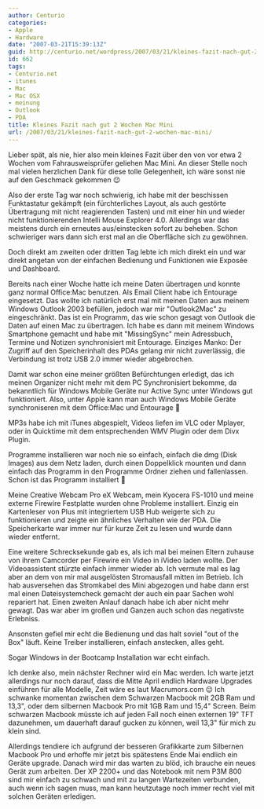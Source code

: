 ```yaml
---
author: Centurio
categories:
- Apple
- Hardware
date: "2007-03-21T15:39:13Z"
guid: http://centurio.net/wordpress/2007/03/21/kleines-fazit-nach-gut-2-wochen-mac-mini/
id: 662
tags:
- Centurio.net
- itunes
- Mac
- Mac OSX
- meinung
- Outlook
- PDA
title: Kleines Fazit nach gut 2 Wochen Mac Mini
url: /2007/03/21/kleines-fazit-nach-gut-2-wochen-mac-mini/
---
```

Lieber spät, als nie, hier also mein kleines Fazit über den von vor etwa 2 Wochen vom Fahrausweisprüfer geliehen Mac Mini. An dieser Stelle noch mal vielen herzlichen Dank für diese tolle Gelegenheit, ich wäre sonst nie auf den Geschmack gekommen 😉

Also der erste Tag war noch schwierig, ich habe mit der beschissen Funktastatur gekämpft (ein fürchterliches Layout, als auch gestörte Übertragung mit nicht reagierenden Tasten) und mit einer hin und wieder nicht funktionierenden Intelli Mouse Explorer 4.0. Allerdings war das meistens durch ein erneutes aus/einstecken sofort zu beheben. Schon schwieriger wars dann sich erst mal an die Oberfläche sich zu gewöhnen.

Doch direkt am zweiten oder dritten Tag lebte ich mich direkt ein und war direkt angetan von der einfachen Bedienung und Funktionen wie Exposée und Dashboard.

Bereits nach einer Woche hatte ich meine Daten übertragen und konnte ganz normal Office:Mac benutzen. Als Email Client habe ich Entourage eingesetzt. Das wollte ich natürlich erst mal mit meinen Daten aus meinem Windows Outlook 2003 befüllen, jedoch war mir  "Outlook2Mac" zu eingeschränkt. Das ist ein Programm, das wie schon gesagt von Outlook die Daten auf einen Mac zu übertragen. Ich habe es dann mit meinem Windows Smartphone gemacht und habe mit  "MissingSync" mein Adressbuch, Termine und Notizen synchronisiert mit Entourage. Einziges Manko: Der Zugriff auf den Speicherinhalt des PDAs gelang mir nicht zuverlässig, die Verbindung ist trotz USB 2.0 immer wieder abgebrochen.

Damit war schon eine meiner größten Befürchtungen erledigt, das ich meinen Organizer nicht mehr mit dem PC Synchronisiert bekomme, da bekanntlich für Windows Mobile Geräte nur Active Sync unter Windows gut funktioniert. Also, unter Apple kann man auch Windows Mobile Geräte synchroniseren mit dem Office:Mac und Entourage 🙂

MP3s habe ich mit iTunes abgespielt, Videos liefen im VLC oder Mplayer, oder in Quicktime mit dem entsprechenden WMV Plugin oder dem Divx Plugin.

Programme installieren war noch nie so einfach, einfach die dmg (Disk Images) aus dem Netz laden, durch einen Doppelklick mounten und dann einfach das Programm in den Programme Ordner ziehen und fallenlassen. Schon ist das Programm installiert 🙂

Meine Creative Webcam Pro eX Webcam, mein Kyocera FS-1010 und meine externe Firewire Festplatte wurden ohne Probleme installiert. Einzig ein Kartenleser von Plus mit integriertem USB Hub weigerte sich zu funktionieren und zeigte ein ähnliches Verhalten wie der PDA. Die Speicherkarte war immer nur für kurze Zeit zu lesen und wurde dann wieder entfernt.

Eine weitere Schrecksekunde gab es, als ich mal bei meinen Eltern zuhause von ihrem Camcorder per Firewire ein Video in iVideo laden wollte. Der Videoassistent stürzte einfach immer wieder ab. Ich vermute mal es lag aber an dem von mir mal ausgelösten Stromausfall mitten im Betrieb. Ich hab ausversehen das Stromkabel des Mini abgezogen und habe dann erst mal einen Dateisystemcheck gemacht der auch ein paar Sachen wohl repariert hat. Einen zweiten Anlauf danach habe ich aber nicht mehr gewagt. Das war aber im großen und Ganzen auch schon das negativste Erlebniss.

Ansonsten gefiel mir echt die Bedienung und das halt soviel  "out of the Box" läuft. Keine Treiber installieren, einfach anstecken, alles geht.

Sogar Windows in der Bootcamp Installation war echt einfach.

Ich denke also, mein nächster Rechner wird ein Mac werden. Ich warte jetzt allerdings nur noch darauf, dass die Mitte April endlich Hardware Upgrades einführen für alle Modelle, Zeit wäre es laut Macrumors.com 😉 Ich schwanke momentan zwischen dem Schwarzen Macbook mit 2GB Ram und 13,3", oder dem silbernen Macbook Pro mit 1GB Ram und 15,4" Screen. Beim schwarzen Macbook müsste ich auf jeden Fall noch einen externen 19" TFT dazunehmen, um dauerhaft darauf gucken zu können, weil 13,3" für mich zu klein sind.

Allerdings tendiere ich aufgrund der besseren Grafikkarte zum Silbernen Macbook Pro und erhoffe mir jetzt bis spätestens Ende Mai endlich ein Geräte upgrade. Danach wird mir das warten zu blöd, ich brauche ein neues Gerät zum arbeiten. Der XP 2200+ und das Notebook mit nem P3M 800 sind mir einfach zu schwach und mit zu langen Wartezeiten verbunden, auch wenn ich sagen muss, man kann heutzutage noch immer recht viel mit solchen Geräten erledigen.